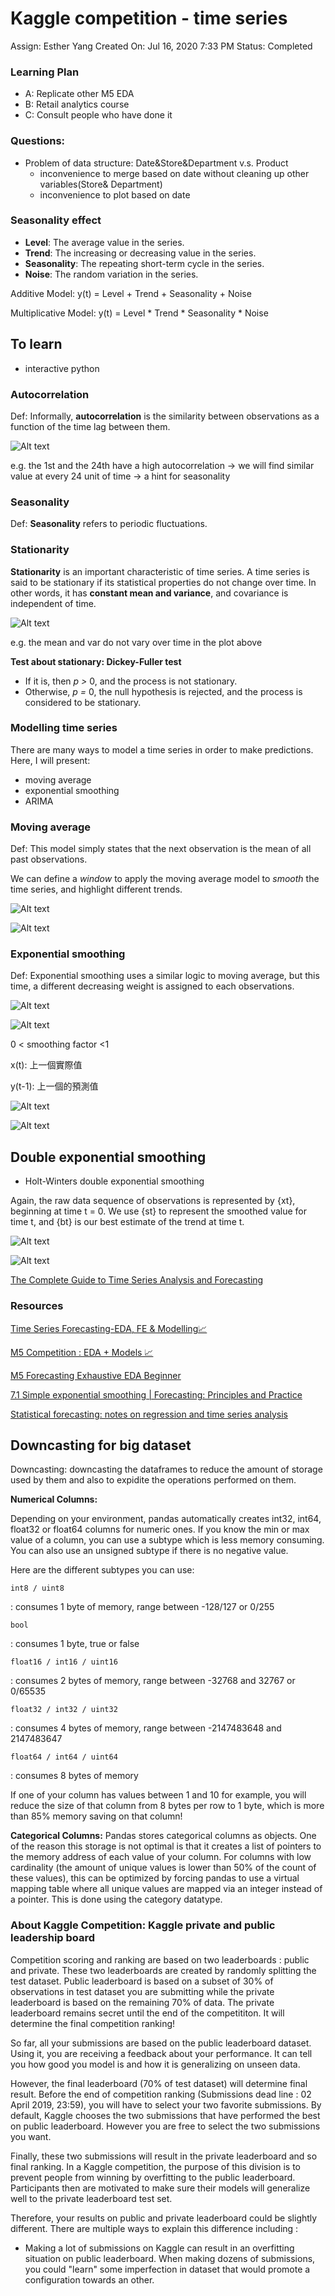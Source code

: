 # Kaggle competition - time series

Assign: Esther Yang
Created On: Jul 16, 2020 7:33 PM
Status: Completed

### Learning Plan

- A: Replicate other M5 EDA
- B: Retail analytics course
- C: Consult people who have done it

### Questions:

- Problem of data structure: Date&Store&Department v.s. Product
    - inconvenience to merge based on date without cleaning up other variables(Store& Department)
    - inconvenience to plot based on date

### Seasonality effect

- **Level**: The average value in the series.
- **Trend**: The increasing or decreasing value in the series.
- **Seasonality**: The repeating short-term cycle in the series.
- **Noise**: The random variation in the series.

Additive Model: y(t) = Level + Trend + Seasonality + Noise

Multiplicative Model: y(t) = Level * Trend * Seasonality * Noise

## To learn

- interactive python

### **Autocorrelation**

Def: Informally, **autocorrelation** is the similarity between observations as a function of the time lag between them.

![Alt text](Note-Pictures/autocorrelation.png)


e.g. the 1st and the 24th have a high autocorrelation  → we will find similar value at every 24 unit of time → a hint for seasonality

### **Seasonality**

Def: **Seasonality** refers to periodic fluctuations. 

### **Stationarity**

**Stationarity** is an important characteristic of time series. A time series is said to be stationary if its statistical properties do not change over time. In other words, it has **constant mean and variance**, and covariance is independent of time. 

![Alt text](Note-Pictures/2.png)

e.g. the mean and var do not vary over time in  the plot above 

**Test about stationary: Dickey-Fuller test**

- If it is, then *p >* 0, and the process is not stationary.
- Otherwise, *p =* 0, the null hypothesis is rejected, and the process is considered to be stationary.

### **Modelling time series**

There are many ways to model a time series in order to make predictions. Here, I will present:

- moving average
- exponential smoothing
- ARIMA

### Moving average

Def: This model simply states that the next observation is the mean of all past observations.

We can define a *window* to apply the moving average model to *smooth* the time series, and highlight different trends. 

![Alt text](Note-Pictures/3.png)

![Alt text](Note-Pictures/4.png)

### Exponential smoothing

Def: Exponential smoothing uses a similar logic to moving average, but this time, a different decreasing weight is assigned to each observations. 

![Alt text](Note-Pictures/5.png)

![Alt text](Note-Pictures/6.png)

0 < smoothing factor <1

x(t): 上一個實際值

y(t-1): 上一個的預測值

![Alt text](Note-Pictures/7.png)

![Alt text](Note-Pictures/8.png)

## Double exponential smoothing

- Holt-Winters double exponential smoothing

Again, the raw data sequence of observations is represented by {xt}, beginning at time t = 0. We use {st} to represent the smoothed value for time t, and {bt} is our best estimate of the trend at time t.

![Alt text](Note-Pictures/9.svg)

![Alt text](Note-Pictures/10.svg)

[The Complete Guide to Time Series Analysis and Forecasting](https://towardsdatascience.com/the-complete-guide-to-time-series-analysis-and-forecasting-70d476bfe775)

### Resources

[Time Series Forecasting-EDA, FE & Modelling📈](https://www.kaggle.com/anshuls235/time-series-forecasting-eda-fe-modelling#3.-Melting-the-data)

[M5 Competition : EDA + Models 📈](https://www.kaggle.com/tarunpaparaju/m5-competition-eda-models#Modeling-)

[M5 Forecasting Exhaustive EDA Beginner](https://www.kaggle.com/anirbansen3027/m5-forecasting-exhaustive-eda-beginner/notebook)

[7.1 Simple exponential smoothing | Forecasting: Principles and Practice](https://otexts.com/fpp2/ses.html)

[Statistical forecasting: notes on regression and time series analysis](https://people.duke.edu/~rnau/411home.htm)

## Downcasting for big dataset

Downcasting: downcasting the dataframes to reduce the amount of storage used by them and also to expidite the operations performed on them.

**Numerical Columns:**

Depending on your environment, pandas automatically creates int32, int64, float32 or float64 columns for numeric ones. If you know the min or max value of a column, you can use a subtype which is less memory consuming. You can also use an unsigned subtype if there is no negative value.

Here are the different subtypes you can use:

```
int8 / uint8
```

: consumes 1 byte of memory, range between -128/127 or 0/255

```
bool
```

: consumes 1 byte, true or false

```
float16 / int16 / uint16
```

: consumes 2 bytes of memory, range between -32768 and 32767 or 0/65535

```
float32 / int32 / uint32
```

: consumes 4 bytes of memory, range between -2147483648 and 2147483647

```
float64 / int64 / uint64
```

: consumes 8 bytes of memory

If one of your column has values between 1 and 10 for example, you will reduce the size of that column from 8 bytes per row to 1 byte, which is more than 85% memory saving on that column!

**Categorical Columns:** Pandas stores categorical columns as objects. One of the reason this storage is not optimal is that it creates a list of pointers to the memory address of each value of your column. For columns with low cardinality (the amount of unique values is lower than 50% of the count of these values), this can be optimized by forcing pandas to use a virtual mapping table where all unique values are mapped via an integer instead of a pointer. This is done using the category datatype.


### About Kaggle Competition: Kaggle private and public leadership board

Competition scoring and ranking are based on two leaderboards : public and private. These two leaderboards are created by randomly splitting the test dataset. Public leaderboard is based on a subset of 30% of observations in test dataset you are submitting while the private leaderboard is based on the remaining 70% of data. The private leaderboard remains secret until the end of the competititon. It will determine the final competition ranking!

So far, all your submissions are based on the public leaderboard dataset. Using it, you are receiving a feedback about your performance. It can tell you how good you model is and how it is generalizing on unseen data.

However, the final leaderboard (70% of test dataset) will determine final result. Before the end of competition ranking (Submissions dead line : 02 April 2019, 23:59), you will have to select your two favorite submissions. By default, Kaggle chooses the two submissions that have performed the best on public leaderboard. However you are free to select the two submissions you want.

Finally, these two submissions will result in the private leaderboard and so final ranking. In a Kaggle competition, the purpose of this division is to prevent people from winning by overfitting to the public leaderboard. Participants then are motivated to make sure their models will generalize well to the private leaderboard test set.

Therefore, your results on public and private leaderboard could be slightly different. There are multiple ways to explain this difference including :

- Making a lot of submissions on Kaggle can result in an overfitting situation on public leaderboard. When making dozens of submissions, you could "learn" some imperfection in dataset that would promote a configuration towards an other.
